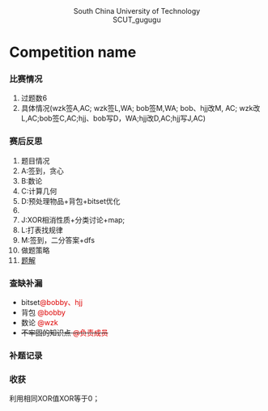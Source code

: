 <center> South China University of Technology </center> 

<center> SCUT_gugugu </center>

# Competition name

 

### 比赛情况

1. 过题数6
3. 具体情况(wzk签A,AC; wzk签L,WA; bob签M,WA; bob、hjj改M, AC; wzk改L,AC;bob签C,AC;hjj、bob写D，WA;hjj改D,AC;hjj写J,AC)

### 赛后反思

1. 题目情况
2. A:签到，贪心
3. B:数论
4. C:计算几何
5. D:预处理物品+背包+bitset优化
6. 
7. J:XOR相消性质+分类讨论+map;
8. L:打表找规律
9. M:签到，二分答案+dfs
10. 做题策略
11. [题解](http://baidu.com)

### 查缺补漏

+ bitset<font color="#dd0000">@bobby、hjj</font>
+ 背包 <font color="#dd0000">@bobby</font>
+ 数论 <font color="#dd0000">@wzk</font>
+ ~~不牢固的知识点  <font color="#dd0000">@负责成员</font>~~

### 补题记录

### 收获

利用相同XOR值XOR等于0；